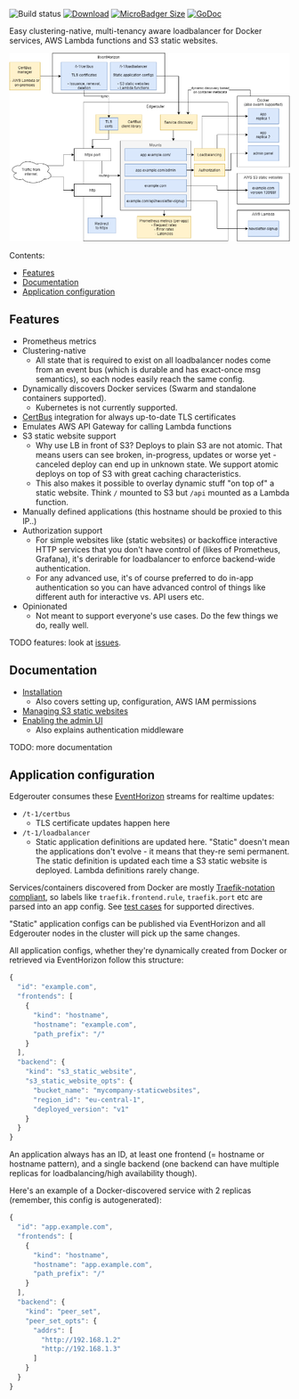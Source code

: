 ![Build status](https://github.com/function61/edgerouter/workflows/Build/badge.svg)
[![Download](https://img.shields.io/github/downloads/function61/edgerouter/total.svg?style=for-the-badge)](https://github.com/function61/edgerouter/releases)
[![MicroBadger Size](https://img.shields.io/microbadger/image-size/fn61/edgerouter.svg?style=for-the-badge&label=Docker+image)](https://hub.docker.com/r/fn61/edgerouter/)
[![GoDoc](https://img.shields.io/badge/godoc-reference-5272B4.svg?style=for-the-badge)](https://pkg.go.dev/github.com/function61/edgerouter)

Easy clustering-native, multi-tenancy aware loadbalancer for Docker services, AWS Lambda
functions and S3 static websites.

![Architecture drawing](docs/architecture.png)

Contents:

- [Features](#features)
- [Documentation](#documentation)
- [Application configuration](#application-configuration)


Features
--------

- Prometheus metrics
- Clustering-native
  * All state that is required to exist on all loadbalancer nodes come from an event bus
    (which is durable and has exact-once msg semantics), so each nodes easily reach the
    same config.
- Dynamically discovers Docker services (Swarm and standalone containers supported).
  * Kubernetes is not currently supported.
- [CertBus](https://github.com/function61/certbus) integration for always up-to-date TLS
  certificates
- Emulates AWS API Gateway for calling Lambda functions
- S3 static website support
  * Why use LB in front of S3? Deploys to plain S3 are not atomic. That means users can
    see broken, in-progress, updates or worse yet - canceled deploy can end up in unknown
    state. We support atomic deploys on top of S3 with great caching characteristics.
  * This also makes it possible to overlay dynamic stuff "on top of" a static website.
    Think `/` mounted to S3 but `/api` mounted as a Lambda function.
- Manually defined applications (this hostname should be proxied to this IP..)
- Authorization support
  * For simple websites like (static websites) or backoffice interactive HTTP services that
    you don't have control of (likes of Prometheus, Grafana), it's derirable for loadbalancer
    to enforce backend-wide authentication.
  * For any advanced use, it's of course preferred to do in-app authentication so you can
    have advanced control of things like different auth for interactive vs. API users etc.
- Opinionated
  * Not meant to support everyone's use cases. Do the few things we do, really well.

TODO features: look at [issues](https://github.com/function61/edgerouter/issues).


Documentation
-------------

- [Installation](docs/installation/README.md)
  * Also covers setting up, configuration, AWS IAM permissions
- [Managing S3 static websites](docs/s3-static-websites/README.md)
- [Enabling the admin UI](docs/enabling-the-admin-ui/README.md)
  * Also explains authentication middleware

TODO: more documentation


Application configuration
-------------------------

Edgerouter consumes these [EventHorizon](https://github.com/function61/eventhorizon)
streams for realtime updates:

- `/t-1/certbus`
  * TLS certificate updates happen here
- `/t-1/loadbalancer`
  * Static application definitions are updated here. "Static" doesn't mean the applications
    don't evolve - it means that they-re semi permanent. The static definition is updated
    each time a S3 static website is deployed. Lambda definitions rarely change.

Services/containers discovered from Docker are mostly
[Traefik-notation compliant](https://docs.traefik.io/v1.7/configuration/backends/docker/),
so labels like `traefik.frontend.rule`, `traefik.port` etc are parsed into an app config.
See [test cases](pkg/erdiscovery/swarmdiscovery/traefikannotations_test.go) for supported directives.

"Static" application configs can be published via EventHorizon and all Edgerouter nodes in
the cluster will pick up the same changes.

All application configs, whether they're dynamically created from Docker or retrieved via
EventHorizon follow this structure:

```javascript
{
  "id": "example.com",
  "frontends": [
    {
      "kind": "hostname",
      "hostname": "example.com",
      "path_prefix": "/"
    }
  ],
  "backend": {
    "kind": "s3_static_website",
    "s3_static_website_opts": {
      "bucket_name": "mycompany-staticwebsites",
      "region_id": "eu-central-1",
      "deployed_version": "v1"
    }
  }
}
```

An application always has an ID, at least one frontend (= hostname or hostname pattern),
and a single backend (one backend can have multiple replicas for loadbalancing/high
availability though).

Here's an example of a Docker-discovered service with 2 replicas (remember, this config is
autogenerated):

```javascript
{
  "id": "app.example.com",
  "frontends": [
    {
      "kind": "hostname",
      "hostname": "app.example.com",
      "path_prefix": "/"
    }
  ],
  "backend": {
    "kind": "peer_set",
    "peer_set_opts": {
      "addrs": [
        "http://192.168.1.2"
        "http://192.168.1.3"
      ]
    }
  }
}
```
